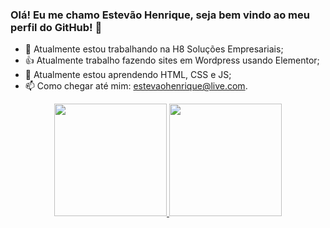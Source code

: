 ### Olá! Eu me chamo Estevão Henrique, seja bem vindo ao meu perfil do GitHub! 👋

- 🔭 Atualmente estou trabalhando na H8 Soluções Empresariais;
- 👍 Atualmente trabalho fazendo sites em Wordpress usando Elementor;
- 🌱 Atualmente estou aprendendo HTML, CSS e JS;
- 📫 Como chegar até mim: estevaohenrique@live.com.


<div align="center">
  <a href="https://github.com/estevaohenrique">
  <img height="180em" src="https://github-readme-stats.vercel.app/api?username=estevaohenrique&show_icons=true&theme=merko&include_all_commits=true&count_private=true"/>
  <img height="180em" src="https://github-readme-stats.vercel.app/api/top-langs/?username=estevaohenrique&layout=compact&langs_count=7&theme=merko"/>
</div>

